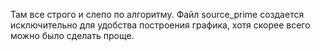 Там все строго и слепо по алгоритму. Файл source_prime создается исключительно для удобства построения графика, хотя скорее всего можно было сделать проще. 
